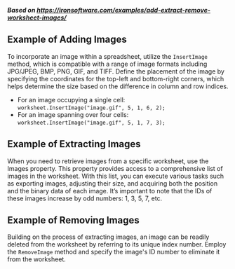 ***Based on <https://ironsoftware.com/examples/add-extract-remove-worksheet-images/>***

## Example of Adding Images

To incorporate an image within a spreadsheet, utilize the `InsertImage` method, which is compatible with a range of image formats including JPG/JPEG, BMP, PNG, GIF, and TIFF. Define the placement of the image by specifying the coordinates for the top-left and bottom-right corners, which helps determine the size based on the difference in column and row indices.

- For an image occupying a single cell: `worksheet.InsertImage("image.gif", 5, 1, 6, 2);`
- For an image spanning over four cells: `worksheet.InsertImage("image.gif", 5, 1, 7, 3);`

## Example of Extracting Images

When you need to retrieve images from a specific worksheet, use the Images property. This property provides access to a comprehensive list of images in the worksheet. With this list, you can execute various tasks such as exporting images, adjusting their size, and acquiring both the position and the binary data of each image. It’s important to note that the IDs of these images increase by odd numbers: 1, 3, 5, 7, etc.

## Example of Removing Images

Building on the process of extracting images, an image can be readily deleted from the worksheet by referring to its unique index number. Employ the `RemoveImage` method and specify the image's ID number to eliminate it from the worksheet.